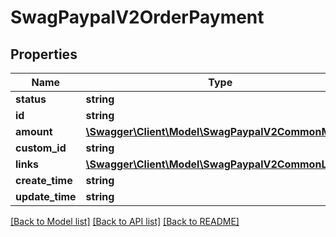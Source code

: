 # SwagPaypalV2OrderPayment

## Properties
Name | Type | Description | Notes
------------ | ------------- | ------------- | -------------
**status** | **string** |  | [optional] 
**id** | **string** |  | [optional] 
**amount** | [**\Swagger\Client\Model\SwagPaypalV2CommonMoney**](SwagPaypalV2CommonMoney.md) |  | [optional] 
**custom_id** | **string** |  | [optional] 
**links** | [**\Swagger\Client\Model\SwagPaypalV2CommonLink[]**](SwagPaypalV2CommonLink.md) |  | [optional] 
**create_time** | **string** |  | [optional] 
**update_time** | **string** |  | [optional] 

[[Back to Model list]](../../README.md#documentation-for-models) [[Back to API list]](../../README.md#documentation-for-api-endpoints) [[Back to README]](../../README.md)

